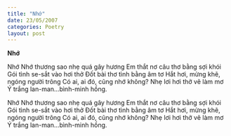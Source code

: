 ```yaml
---
title: "Nhớ"
date: 23/05/2007
categories: Poetry
layout: post
---
```


**Nhớ**

Nhớ
Nhớ thương sao nhẹ quá gây hương
Em thắt nơ câu thơ bằng sợi khói
Gói tình se-sắt vào hơi thở
Đốt bài thơ tình bằng âm tơ
Hắt hơi, mừng khẽ, ngóng người trông
Có ai, ai đó, cũng nhớ không?
Nhẹ lơi hơi thở vẽ làm mơ
Ý trắng lan-man...bình-minh hồng.

Nhớ
Nhớ thương sao nhẹ quá gây hương
Em thắt nơ câu thơ bằng sợi khói
Gói tình se-sắt vào hơi thở
Đốt bài thơ tình bằng âm tơ
Hắt hơi, mừng khẽ, ngóng người trông
Có ai, ai đó, cũng nhớ không?
Nhẹ lơi hơi thở vẽ làm mơ
Ý trắng lan-man...bình-minh hồng.
